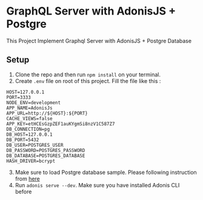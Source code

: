 # GraphQL Server with AdonisJS + Postgre

This Project Implement Graphql Server with AdonisJS + Postgre Database

## Setup

1. Clone the repo and then run `npm install` on your terminal.
2. Create `.env` file on root of this project. Fill the file like this :

```
HOST=127.0.0.1
PORT=3333
NODE_ENV=development
APP_NAME=AdonisJs
APP_URL=http://${HOST}:${PORT}
CACHE_VIEWS=false
APP_KEY=etHCEsGzpZEF1auKYgmSi8nzV1C587Z7
DB_CONNECTION=pg
DB_HOST=127.0.0.1
DB_PORT=5432
DB_USER=POSTGRES_USER
DB_PASSWORD=POSTGRES_PASSWORD
DB_DATABASE=POSTGRES_DATABASE
HASH_DRIVER=bcrypt
```

3. Make sure to load Postgre database sample. Please following instruction from [here](http://www.postgresqltutorial.com/load-postgresql-sample-database/)
4. Run `adonis serve --dev`. Make sure you have installed Adonis CLI before
